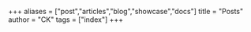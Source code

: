 +++
aliases = ["post","articles","blog","showcase","docs"]
title = "Posts"
author = "CK"
tags = ["index"]
+++
